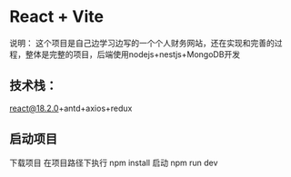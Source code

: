 # React + Vite
说明：
这个项目是自己边学习边写的一个个人财务网站，还在实现和完善的过程，整体是完整的项目，后端使用nodejs+nestjs+MongoDB开发
## 技术栈：
react@18.2.0+antd+axios+redux


## 启动项目
下载项目
在项目路径下执行 npm install 
启动 npm run dev

